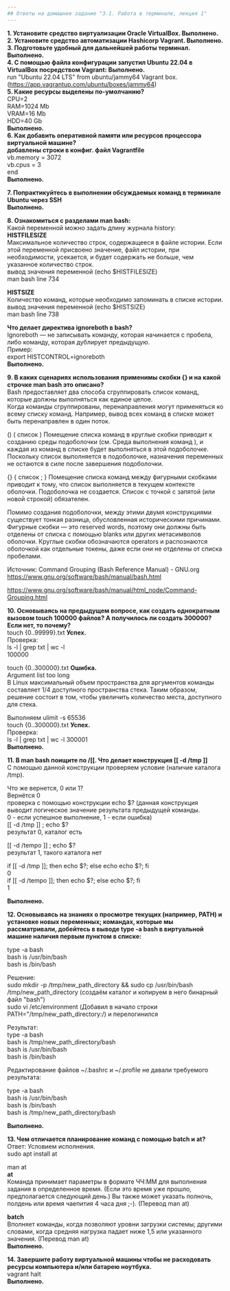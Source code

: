 ```yaml
---
## Ответы на домашнее задание "3.1. Работа в терминале, лекция 1" 
---
```

                    
<strong>1. Установите средство виртуализации Oracle VirtualBox. Выполнено.</strong>  
<strong>2. Установите средство автоматизации Hashicorp Vagrant. Выполнено.</strong>  
<strong>3. Подготовьте удобный для дальнейшей работы терминал. Выполнено.</strong>   
<strong>4. С помощью файла конфигурации запустил Ubuntu 22.04 в VirtualBox посредством Vagrant:  Выполнено.</strong>  
run "Ubuntu 22.04 LTS"  from ubuntu/jammy64 Vagrant box. (https://app.vagrantup.com/ubuntu/boxes/jammy64)     
<strong>5. Какие ресурсы выделены по-умолчанию?</strong>       
CPU=2  
RAM=1024 Mb  
VRAM=16 Mb  
HDD=40 Gb   
<strong>Выполнено.</strong>  
<strong>6. Как добавить оперативной памяти или ресурсов процессора виртуальной машине?</strong>  
<strong>добавлены строки в конфиг. файл Vagrantfile</strong>   
  vb.memory = 3072  
  vb.cpus = 3  
end  
<strong>Выполнено.</strong>

<strong>7. Попрактикуйтесь в выполнении обсуждаемых команд в терминале Ubuntu через SSH</strong>  
<strong>Выполнено.</strong>  

<strong>8. Ознакомиться с разделами man bash:</strong>    
Какой переменной можно задать длину журнала history:       
<strong>HISTFILESIZE</strong>    
Максимальное количество строк, содержащееся в файле истории. Если этой переменной присвоено значение, файл истории, при необходимости, усекается, и будет содержать не больше, чем указанное количество строк.  
вывод значения переменной (echo $HISTFILESIZE)  
man bash line 734  
  
<strong>HISTSIZE</strong>     
Количество команд, которые необходимо запоминать в списке истории.  
вывод значения переменной (echo $HISTSIZE)   
man bash line 738    

<strong>Что делает директива ignoreboth в bash?</strong>    
Ignoreboth — не записывать команду, которая начинается с пробела, либо команду, которая дублирует предыдущую.   
Пример:    
export HISTCONTROL=ignoreboth    
<strong>Выполнено.</strong>  

<strong>9. В каких сценариях использования применимы скобки {} и на какой строчке man bash это описано?</strong>   
Bash предоставляет два способа сгруппировать список команд, которые должны выполняться как единое целое.  
Когда команды сгруппированы, перенаправления могут применяться ко всему списку команд. Например, вывод всех команд в списке может быть перенаправлен в один поток.  

()
( список )
Помещение списка команд в круглые скобки приводит к созданию среды подоболочки (см. Среда выполнения команд ), и каждая из команд в списке будет выполняться в этой подоболочке. Поскольку список выполняется в подоболочке, назначения переменных не остаются в силе после завершения подоболочки.

{}
{ список ; }
Помещение списка команд между фигурными скобками приводит к тому, что список выполняется в текущем контексте оболочки. Подоболочка не создается. Список с точкой с запятой (или новой строкой) обязателен.

Помимо создания подоболочки, между этими двумя конструкциями существует тонкая разница, обусловленная историческими причинами. Фигурные скобки — это reserved words, поэтому они должны быть отделены от списка с помощью blanks или других метасимволов оболочки. Круглые скобки обозначаются operators и распознаются оболочкой как отдельные токены, даже если они не отделены от списка пробелами.  

Источник: Command Grouping (Bash Reference Manual) - GNU.org  
https://www.gnu.org/software/bash/manual/bash.html  

https://www.gnu.org/software/bash/manual/html_node/Command-Grouping.html  

<strong>10. Основываясь на предыдущем вопросе, как создать однократным вызовом touch 100000 файлов? А получилось ли создать 300000? Если нет, то почему?</strong>   
touch {0..99999}.txt   <strong>Успех.</strong>     
Проверка:  
ls -l | grep txt | wc -l   
100000  

touch {0..300000}.txt <strong>Ошибка.</strong>      
Argument list too long  
В Linux максимальный объем пространства для аргументов команды составляет 1/4 доступного пространства стека. Таким образом, решение состоит в том, чтобы увеличить количество места, доступного для стека.  

Выполняем ulimit -s 65536  
touch {0..300000}.txt  <strong>Успех.</strong>    
Проверка:  
ls -l | grep txt | wc -l
300001  
<strong>Выполнено.</strong>     


<strong>11. В man bash поищите по /\[\[. Что делает конструкция [[ -d /tmp ]]</strong>  
С помощью данной конструкции проверяем условие (наличие каталога /tmp). 


Что же вернется, 0 или 1?   
Вернётся 0   
проверка с помощью конструкции echo $? (данная конструкция выводит логическое значение результата предыдущей команды.   
0 - если успешное выполнение, 1 - если ошибка)     
[[ -d /tmp ]] ; echo $?     
результат 0, каталог есть   

[[ -d /tempo ]] ; echo $?   
результат 1, такого каталога нет    


if [[ -d /tmp ]]; then echo $?; else echo echo $?; fi     
0     
if [[ -d /tempo ]]; then echo $?; else echo $?; fi      
1   

<strong>Выполнено.</strong>   

<strong>12. Основываясь на знаниях о просмотре текущих (например, PATH) и установке новых переменных; командах, которые мы рассматривали, добейтесь в выводе type -a bash в виртуальной машине наличия первым пунктом в списке:</strong>    

type -a bash    
bash is /usr/bin/bash   
bash is /bin/bash   

Решение:    
sudo mkdir -p /tmp/new_path_directory && sudo cp /usr/bin/bash /tmp/new_path_directory (создаём каталог и копируем в него бинарный файл "bash")     
sudo vi /etc/environment (Добавил в начало строки PATH="/tmp/new_path_directory:/) и перелогинился  
    
Результат:  
type -a bash    
bash is /tmp/new_path_directory/bash    
bash is /usr/bin/bash   
bash is /bin/bash   

Редактирование файлов ~/.bashrc и ~/.profile не давали требуемого результата:

type -a bash    
bash is /usr/bin/bash   
bash is /bin/bash   
bash is /tmp/new_path_directory/bash    
    
<strong>Выполнено.</strong> 
    
<strong>13. Чем отличается планирование команд с помощью batch и at?</strong>   
Ответ: Условием исполнения.      
sudo apt install at  

man at      
<strong>at</strong>  
Команда принимает параметры в формате ЧЧ:ММ для выполнения задания в определенное время. (Если это время уже прошло, предполагается следующий день.) Вы также может указать полночь, полдень или время чаепития 4 часа дня ;-). (Перевод man at)   

<strong>batch</strong>  
Вполняет команды, когда позволяют уровни загрузки системы; другими словами, когда средняя нагрузка падает ниже 1,5 или указанного значения. (Перевод man at)   
<strong>Выполнено.</strong>  
 
<strong>14. Завершите работу виртуальной машины чтобы не расходовать ресурсы компьютера и/или батарею ноутбука.</strong>  
vagrant halt    
<strong>Выполнено.</strong>   

